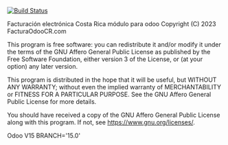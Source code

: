 [![Build Status](https://github.com/juramirezrcr/l10n_cr.svg?branch=15.0)](https://www.facturaodoocr.com/)

Facturación electrónica Costa Rica módulo para odoo
Copyright (C) 2023  FacturaOdooCR.com

This program is free software: you can redistribute it and/or modify
it under the terms of the GNU Affero General Public License as
published by the Free Software Foundation, either version 3 of the
License, or (at your option) any later version.

This program is distributed in the hope that it will be useful,
but WITHOUT ANY WARRANTY; without even the implied warranty of
MERCHANTABILITY or FITNESS FOR A PARTICULAR PURPOSE.  See the
GNU Affero General Public License for more details.

You should have received a copy of the GNU Affero General Public License
along with this program.  If not, see <https://www.gnu.org/licenses/>.

Odoo V15
BRANCH='15.0'
